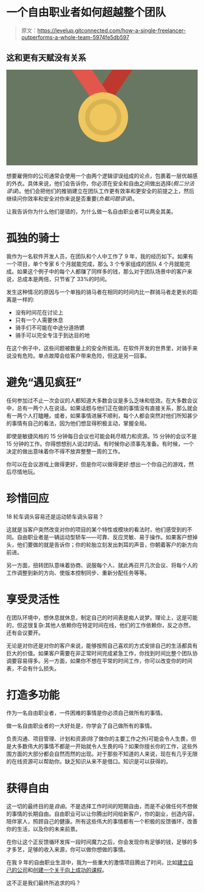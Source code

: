 # 一个自由职业者如何超越整个团队

> 原文：<https://levelup.gitconnected.com/how-a-single-freelancer-outperforms-a-whole-team-5974fe5db597>

## 这和更有天赋没有关系

![](img/7c60c0c85ffa5e9cc04978c3830843eb.png)

想要雇佣你的公司通常会使用一个由两个逻辑谬误组成的论点，包裹着一层优越感的外衣。具体来说，他们会告诉你，你必须在安全和自由之间做出选择(*假二分法谬误*)。他们会把他们的推销建立在团队工作更有效率和更安全的前提之上，然后继续问你效率和安全对你来说是否重要(*负载问题谬误*)。

让我告诉你为什么他们是错的，为什么做一名自由职业者可以两全其美。

# **孤独的骑士**

我作为一名软件开发人员，在团队和个人中工作了 9 年，我的经历如下。如果有一个项目，单个专家 6 个月就能完成，那么 3 个专家组成的团队 4 个月就能完成。如果这个例子中的每个人都赚了同样多的钱，那么对于团队场景中的客户来说，总成本是两倍，只节省了 33%的时间。

发生这种情况的原因与一个单独的骑马者在相同的时间内比一群骑马者走更长的距离是一样的:

*   没有时间花在讨论上
*   只有一个人需要休息
*   骑手们不可能在中途分道扬镳
*   骑手可以完全专注于到达目的地

在这个例子中，这些问题被数量上的安全所抵消。在软件开发的世界里，对骑手来说没有危险。单点故障会给客户带来危险，但这是另一回事。

# **避免“遇见疯狂”**

任何参加过不止一次会议的人都知道大多数会议是多么乏味和低效。在大多数会议中，总有一两个人在说话。如果话题与他们正在做的事情没有直接关系，那么就会有一两个人打瞌睡。或者，如果事情进展不顺利，每个人都会突然对他们所知甚少的事情有自己的看法，因为他们想显得积极主动，掌握全局。

即使是敏捷风格的 15 分钟每日会议也可能会耗尽精力和资源。15 分钟的会议不是 15 分钟的工作。你得想想别人说过的话。有时候你必须事先准备。有时候，一个决定的做出意味着你不得不放弃整整一周的工作。

你可以在会议游戏上做得更好，但是你可以做得更好:想出一个你自己的游戏，然后尽情地玩。

# **珍惜回应**

18 轮车调头容易还是运动轿车调头容易？

这就是当客户突然改变对你的项目的某个特性或模块的看法时，他们感受到的不同。自由职业者是一辆运动型轿车——可靠、反应灵敏、易于操作。如果客户想掉头，他们要做的就是告诉你；你的轮胎立刻发出刺耳的声音，你朝着客户的新方向前进。

另一方面，扭转团队意味着协商、说服每个人、就此再召开几次会议、将每个人的工作调整到新的方向、使版本控制同步、重新分配任务等等。

# **享受灵活性**

在团队环境中，想休息就休息，制定自己的时间表是痴人说梦。理论上，这是可能的，但这很复杂:其他人依赖你在特定时间在线，他们的工作依赖你，反之亦然，还有会议要开。

无论是对你还是对你的客户来说，能够按照自己喜欢的方式安排自己的生活都具有巨大的价值。如果客户需要在非正常时间完成紧急工作，你找到时间比整个团队协调要容易得多。另一方面，如果你不想在平常的时间工作，你可以改变你的时间表，不会有什么损失。

# **打造多功能**

作为一名自由职业者，一件困难的事情是你必须自己做所有的事情。

做一名自由职业者的一大好处是，你学会了自己做所有的事情。

负责沟通、项目管理、计划和资源(除了做你的主要工作之外)可能会令人生畏，但是大多数伟大的事情不都是一开始就令人生畏的吗？如果你擅长你的工作，这些外围方面的大部分都会自然而然的出现。对于那些不知道的人来说，现在有几乎无限的在线资源可以帮助你。缺乏知识从来不是借口。知识是可以获得的。

# **获得自由**

这一切的最终目的是*自由*。不是选择工作时间的短期自由，而是不必做任何不想做的事情的长期自由。自由职业可以让你腾出时间给新客户，你的副业，创造内容，陪伴家人，照顾自己的健康。所有这些伟大的事情都有一个积极的反馈循环，改善你的生活，以及你的未来前景。

在你让这个正反馈循环发挥一段时间魔力之后，你会发现你有足够的钱，足够的多才多艺，足够的收入来源，你可以做你想做的事情。

在我 9 年的自由职业生涯中，我为一些重大的激情项目腾出了时间，比如[建立自己的公司](https://jovancicmil.com/blog/how-i-built-promoted-and-sold-a-product-with-no-investments-and-no-marketing-budget)和[创建一个关于向上成功的课程](https://jovancicmil.gumroad.com/l/NoNonsense)。

这不正是我们最终所追求的吗？